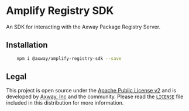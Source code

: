# Amplify Registry SDK

An SDK for interacting with the Axway Package Registry Server.

## Installation

```sh
	npm i @axway/amplify-registry-sdk --save
```

## Legal

This project is open source under the [Apache Public License v2][1] and is developed by
[Axway, Inc](http://www.axway.com/) and the community. Please read the [`LICENSE`][1] file included
in this distribution for more information.

[1]: https://github.com/appcelerator/amplify-tooling/blob/master/packages/amplify-registry-sdk/LICENSE
